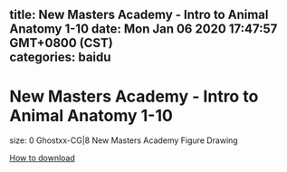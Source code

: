 
title: New Masters Academy - Intro to Animal Anatomy 1-10
date: Mon Jan 06 2020 17:47:57 GMT+0800 (CST)    
categories: baidu
---

# New Masters Academy - Intro to Animal Anatomy 1-10
size: 0
 Ghostxx-CG|8 New Masters Academy Figure Drawing
 

[How to download](https://bpcam.bemobtrk.com/go/2ceec3aa-1ca2-46d6-b9ff-aaa5c184517c?jno=5160)